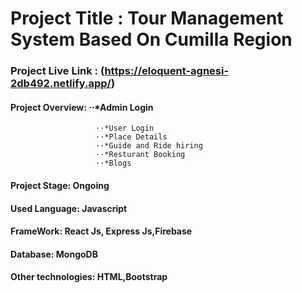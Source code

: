 # Project Title : Tour Management System Based On Cumilla Region
### Project Live Link : (https://eloquent-agnesi-2db492.netlify.app/)
#### Project Overview:  ⋅⋅*Admin Login
                       ⋅⋅*User Login
                       ⋅⋅*Place Details
                       ⋅⋅*Guide and Ride hiring
                       ⋅⋅*Resturant Booking
                       ⋅⋅*Blogs
                       
#### Project Stage: Ongoing
#### Used Language: Javascript
#### FrameWork: React Js, Express Js,Firebase
#### Database: MongoDB
#### Other technologies: HTML,Bootstrap


